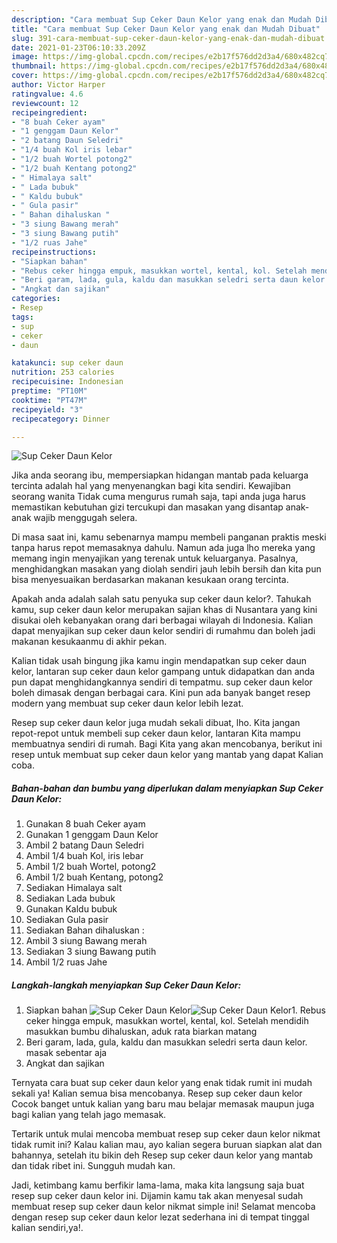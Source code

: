 ```yaml
---
description: "Cara membuat Sup Ceker Daun Kelor yang enak dan Mudah Dibuat"
title: "Cara membuat Sup Ceker Daun Kelor yang enak dan Mudah Dibuat"
slug: 391-cara-membuat-sup-ceker-daun-kelor-yang-enak-dan-mudah-dibuat
date: 2021-01-23T06:10:33.209Z
image: https://img-global.cpcdn.com/recipes/e2b17f576dd2d3a4/680x482cq70/sup-ceker-daun-kelor-foto-resep-utama.jpg
thumbnail: https://img-global.cpcdn.com/recipes/e2b17f576dd2d3a4/680x482cq70/sup-ceker-daun-kelor-foto-resep-utama.jpg
cover: https://img-global.cpcdn.com/recipes/e2b17f576dd2d3a4/680x482cq70/sup-ceker-daun-kelor-foto-resep-utama.jpg
author: Victor Harper
ratingvalue: 4.6
reviewcount: 12
recipeingredient:
- "8 buah Ceker ayam"
- "1 genggam Daun Kelor"
- "2 batang Daun Seledri"
- "1/4 buah Kol iris lebar"
- "1/2 buah Wortel potong2"
- "1/2 buah Kentang potong2"
- " Himalaya salt"
- " Lada bubuk"
- " Kaldu bubuk"
- " Gula pasir"
- " Bahan dihaluskan "
- "3 siung Bawang merah"
- "3 siung Bawang putih"
- "1/2 ruas Jahe"
recipeinstructions:
- "Siapkan bahan"
- "Rebus ceker hingga empuk, masukkan wortel, kental, kol. Setelah mendidih masukkan bumbu dihaluskan, aduk rata biarkan matang"
- "Beri garam, lada, gula, kaldu dan masukkan seledri serta daun kelor. masak sebentar aja"
- "Angkat dan sajikan"
categories:
- Resep
tags:
- sup
- ceker
- daun

katakunci: sup ceker daun 
nutrition: 253 calories
recipecuisine: Indonesian
preptime: "PT10M"
cooktime: "PT47M"
recipeyield: "3"
recipecategory: Dinner

---
```



![Sup Ceker Daun Kelor](https://img-global.cpcdn.com/recipes/e2b17f576dd2d3a4/680x482cq70/sup-ceker-daun-kelor-foto-resep-utama.jpg)

Jika anda seorang ibu, mempersiapkan hidangan mantab pada keluarga tercinta adalah hal yang menyenangkan bagi kita sendiri. Kewajiban seorang  wanita Tidak cuma mengurus rumah saja, tapi anda juga harus memastikan kebutuhan gizi tercukupi dan masakan yang disantap anak-anak wajib menggugah selera.

Di masa  saat ini, kamu sebenarnya mampu membeli panganan praktis meski tanpa harus repot memasaknya dahulu. Namun ada juga lho mereka yang memang ingin menyajikan yang terenak untuk keluarganya. Pasalnya, menghidangkan masakan yang diolah sendiri jauh lebih bersih dan kita pun bisa menyesuaikan berdasarkan makanan kesukaan orang tercinta. 



Apakah anda adalah salah satu penyuka sup ceker daun kelor?. Tahukah kamu, sup ceker daun kelor merupakan sajian khas di Nusantara yang kini disukai oleh kebanyakan orang dari berbagai wilayah di Indonesia. Kalian dapat menyajikan sup ceker daun kelor sendiri di rumahmu dan boleh jadi makanan kesukaanmu di akhir pekan.

Kalian tidak usah bingung jika kamu ingin mendapatkan sup ceker daun kelor, lantaran sup ceker daun kelor gampang untuk didapatkan dan anda pun dapat menghidangkannya sendiri di tempatmu. sup ceker daun kelor boleh dimasak dengan berbagai cara. Kini pun ada banyak banget resep modern yang membuat sup ceker daun kelor lebih lezat.

Resep sup ceker daun kelor juga mudah sekali dibuat, lho. Kita jangan repot-repot untuk membeli sup ceker daun kelor, lantaran Kita mampu membuatnya sendiri di rumah. Bagi Kita yang akan mencobanya, berikut ini resep untuk membuat sup ceker daun kelor yang mantab yang dapat Kalian coba.

<!--inarticleads1-->

##### Bahan-bahan dan bumbu yang diperlukan dalam menyiapkan Sup Ceker Daun Kelor:

1. Gunakan 8 buah Ceker ayam
1. Gunakan 1 genggam Daun Kelor
1. Ambil 2 batang Daun Seledri
1. Ambil 1/4 buah Kol, iris lebar
1. Ambil 1/2 buah Wortel, potong2
1. Ambil 1/2 buah Kentang, potong2
1. Sediakan  Himalaya salt
1. Sediakan  Lada bubuk
1. Gunakan  Kaldu bubuk
1. Sediakan  Gula pasir
1. Sediakan  Bahan dihaluskan :
1. Ambil 3 siung Bawang merah
1. Sediakan 3 siung Bawang putih
1. Ambil 1/2 ruas Jahe




<!--inarticleads2-->

##### Langkah-langkah menyiapkan Sup Ceker Daun Kelor:

1. Siapkan bahan
<img src="https://img-global.cpcdn.com/steps/2646d7a0c774eef2/160x128cq70/sup-ceker-daun-kelor-langkah-memasak-1-foto.jpg" alt="Sup Ceker Daun Kelor"><img src="https://img-global.cpcdn.com/steps/1bfedcfbd02d7e94/160x128cq70/sup-ceker-daun-kelor-langkah-memasak-1-foto.jpg" alt="Sup Ceker Daun Kelor">1. Rebus ceker hingga empuk, masukkan wortel, kental, kol. Setelah mendidih masukkan bumbu dihaluskan, aduk rata biarkan matang
1. Beri garam, lada, gula, kaldu dan masukkan seledri serta daun kelor. masak sebentar aja
1. Angkat dan sajikan




Ternyata cara buat sup ceker daun kelor yang enak tidak rumit ini mudah sekali ya! Kalian semua bisa mencobanya. Resep sup ceker daun kelor Cocok banget untuk kalian yang baru mau belajar memasak maupun juga bagi kalian yang telah jago memasak.

Tertarik untuk mulai mencoba membuat resep sup ceker daun kelor nikmat tidak rumit ini? Kalau kalian mau, ayo kalian segera buruan siapkan alat dan bahannya, setelah itu bikin deh Resep sup ceker daun kelor yang mantab dan tidak ribet ini. Sungguh mudah kan. 

Jadi, ketimbang kamu berfikir lama-lama, maka kita langsung saja buat resep sup ceker daun kelor ini. Dijamin kamu tak akan menyesal sudah membuat resep sup ceker daun kelor nikmat simple ini! Selamat mencoba dengan resep sup ceker daun kelor lezat sederhana ini di tempat tinggal kalian sendiri,ya!.

